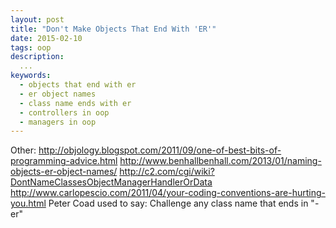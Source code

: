 ```yaml
---
layout: post
title: "Don't Make Objects That End With 'ER'"
date: 2015-02-10
tags: oop
description:
  ...
keywords:
  - objects that end with er
  - er object names
  - class name ends with er
  - controllers in oop
  - managers in oop
---
```




<!--more-->

Other:
http://objology.blogspot.com/2011/09/one-of-best-bits-of-programming-advice.html
http://www.benhallbenhall.com/2013/01/naming-objects-er-object-names/
http://c2.com/cgi/wiki?DontNameClassesObjectManagerHandlerOrData
http://www.carlopescio.com/2011/04/your-coding-conventions-are-hurting-you.html
Peter Coad used to say: Challenge any class name that ends in "-er"
